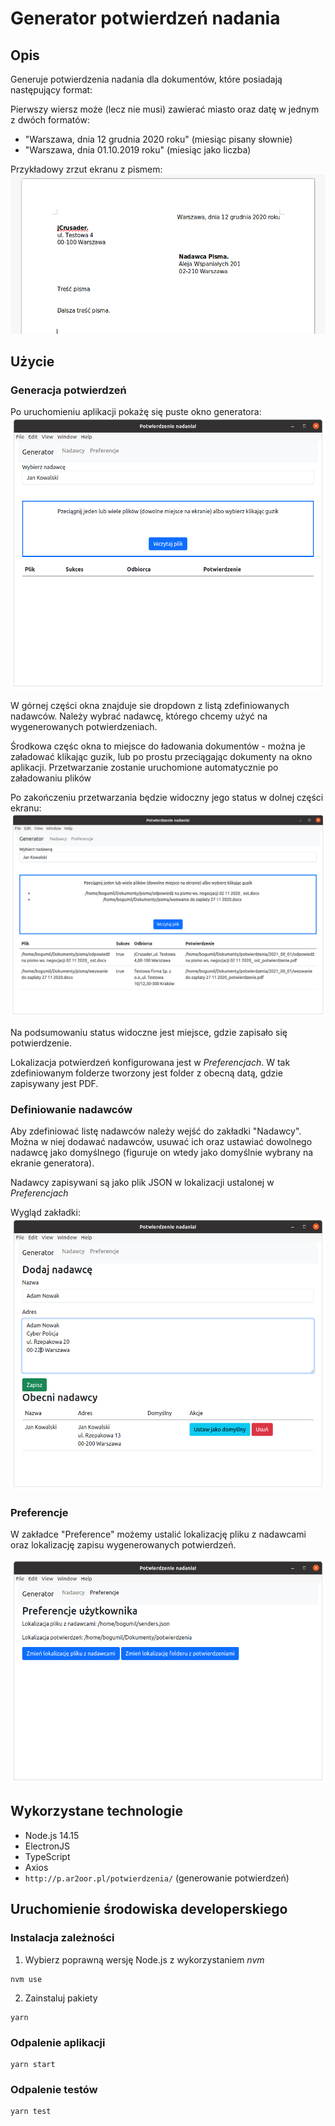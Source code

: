 # Generator potwierdzeń nadania

## Opis
Generuje potwierdzenia nadania dla dokumentów, które posiadają następujący format:

Pierwszy wiersz może (lecz nie musi) zawierać miasto oraz datę w jednym z dwóch formatów:
- "Warszawa, dnia 12 grudnia 2020 roku" (miesiąc pisany słownie)
- "Warszawa, dnia 01.10.2019 roku" (miesiąc jako liczba)

Przykładowy zrzut ekranu z pismem:
![Przykładowy dokument](/docs/sample-document.png)

## Użycie
### Generacja potwierdzeń

Po uruchomieniu aplikacji pokażę się puste okno generatora:
![Puste okno generatora](/docs/generator-main.png)

W górnej części okna znajduje sie dropdown z listą zdefiniowanych nadawców. Należy wybrać nadawcę, którego chcemy użyć na wygenerowanych potwierdzeniach.

Środkowa częśc okna to miejsce do ładowania dokumentów - można je załadować klikając guzik, lub po prostu przeciągając dokumenty na okno aplikacji.
Przetwarzanie zostanie uruchomione automatycznie po załadowaniu plików

Po zakończeniu przetwarzania będzie widoczny jego status w dolnej części ekranu:
![Okno generatora z podsumowaniem](/docs/generator-status.png)

Na podsumowaniu status widoczne jest miejsce, gdzie zapisało się potwierdzenie.

Lokalizacja potwierdzeń konfigurowana jest w *Preferencjach*. W tak zdefiniowanym folderze tworzony jest folder z obecną datą, gdzie zapisywany jest PDF.

### Definiowanie nadawców

Aby zdefiniować listę nadawców należy wejść do zakładki "Nadawcy".
Można w niej dodawać nadawców, usuwać ich oraz ustawiać dowolnego nadawcę jako domyślnego (figuruje on wtedy jako domyślnie wybrany na ekranie generatora).

Nadawcy zapisywani są jako plik JSON w lokalizacji ustalonej w *Preferencjach*

Wygląd zakładki:
![Okno nadawców](/docs/senders.png)

### Preferencje

W zakładce "Preference" możemy ustalić lokalizację pliku z nadawcami oraz lokalizację zapisu wygenerowanych potwierdzeń.

![Okno preferencji](/docs/preferences-tab.png)


## Wykorzystane technologie
- Node.js 14.15
- ElectronJS
- TypeScript
- Axios
- `http://p.ar2oor.pl/potwierdzenia/` (generowanie potwierdzeń)

## Uruchomienie środowiska developerskiego

### Instalacja zależności
1. Wybierz poprawną wersję Node.js z wykorzystaniem *nvm*
```
nvm use
```

2. Zainstaluj pakiety
```
yarn
```

### Odpalenie aplikacji
```
yarn start
```

### Odpalenie testów
```
yarn test
```


